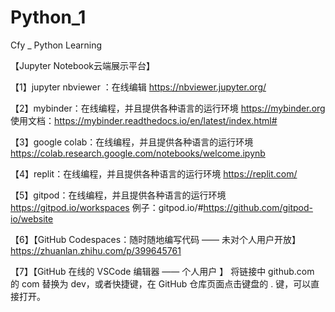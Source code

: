 # Python_1
Cfy _ Python Learning


 【Jupyter Notebook云端展示平台】

 【1】jupyter nbviewer ：在线编辑                       https://nbviewer.jupyter.org/

 【2】mybinder：在线编程，并且提供各种语言的运行环境        https://mybinder.org  
                                                      使用文档：https://mybinder.readthedocs.io/en/latest/index.html#

 【3】google colab：在线编程，并且提供各种语言的运行环境    https://colab.research.google.com/notebooks/welcome.ipynb

 【4】replit：在线编程，并且提供各种语言的运行环境          https://replit.com/
 
 【5】gitpod：在线编程，并且提供各种语言的运行环境          https://gitpod.io/workspaces  例子：gitpod.io/#https://github.com/gitpod-io/website
 
 【6】【GitHub Codespaces：随时随地编写代码  —— 未对个人用户开放】  https://zhuanlan.zhihu.com/p/399645761

 【7】【GitHub 在线的 VSCode 编辑器 —— 个人用户 】       将链接中 github.com 的 com 替换为 dev，或者快捷键，在 GitHub 仓库页面点击键盘的 . 键，可以直接打开。

